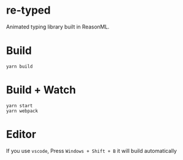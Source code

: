 # re-typed

Animated typing library built in ReasonML.

# Build

```
yarn build
```

# Build + Watch

```
yarn start
yarn webpack
```

# Editor

If you use `vscode`, Press `Windows + Shift + B` it will build automatically
